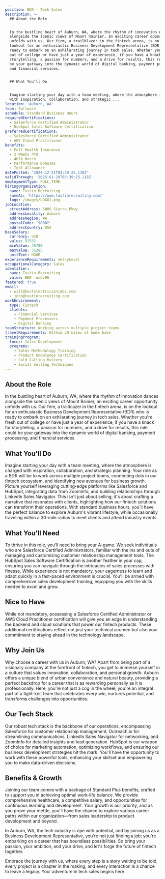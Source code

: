 ```yaml
---
position: BDR - Tech Sales
description: >-
  ## About the Role


  In the bustling heart of Auburn, WA, where the rhythm of innovation dances
  alongside the scenic views of Mount Rainier, an exciting career opportunity
  unfolds with us. Our firm, a trailblazer in the fintech arena, is on the
  lookout for an enthusiastic Business Development Representative (BDR) who is
  ready to embark on an exhilarating journey in tech sales. Whether you're fresh
  out of college or have just a year of experience, if you have a knack for
  storytelling, a passion for numbers, and a drive for results, this role could
  be your gateway into the dynamic world of digital banking, payment processing,
  and financial services.


  ## What You'll Do


  Imagine starting your day with a team meeting, where the atmosphere is charged
  with inspiration, collaboration, and strategic ...
location: 'Auburn, WA'
team: Software
schedule: Standard Business Hours
requiredCertifications:
  - Salesforce Certified Administrator
  - HubSpot Sales Software Certification
preferredCertifications:
  - Salesforce Certified Administrator
  - AWS Cloud Practitioner
benefits:
  - Full Health Insurance
  - 3 Weeks PTO
  - 401k Match
  - Performance Bonuses
  - Tool Allowance
datePosted: '2024-12-21T03:39:25.118Z'
validThrough: '2025-01-28T03:39:25.118Z'
employmentType: FULL_TIME
hiringOrganization:
  name: Tustin Recruiting
  sameAs: 'https://www.tustinrecruiting.com/'
  logo: /images/LOGO1.png
jobLocation:
  streetAddress: 3006 Sierra Pkwy.
  addressLocality: Auburn
  addressRegion: WA
  postalCode: '98002'
  addressCountry: USA
baseSalary:
  currency: USD
  value: 52532
  minValue: 48780
  maxValue: 56285
  unitText: HOUR
experienceRequirements: entryLevel
occupationalCategory: Sales
identifier:
  name: Tustin Recruiting
  value: BDR -ucdv90
featured: true
email:
  - will@bestelectricianjobs.com
  - john@tustinrecruiting.com
workEnvironment:
  type: Fintech
  clients:
    - Financial Services
    - Payment Processors
    - Digital Banking
teamStructure: Working across multiple project teams
travelRequirements: Within 30 miles of home base
trainingProgram:
  focus: Sales Development
  programs:
    - Sales Methodology Training
    - Product Knowledge Certification
    - Cold Calling Mastery
    - Social Selling Techniques
---
```




## About the Role

In the bustling heart of Auburn, WA, where the rhythm of innovation dances alongside the scenic views of Mount Rainier, an exciting career opportunity unfolds with us. Our firm, a trailblazer in the fintech arena, is on the lookout for an enthusiastic Business Development Representative (BDR) who is ready to embark on an exhilarating journey in tech sales. Whether you're fresh out of college or have just a year of experience, if you have a knack for storytelling, a passion for numbers, and a drive for results, this role could be your gateway into the dynamic world of digital banking, payment processing, and financial services.

## What You'll Do

Imagine starting your day with a team meeting, where the atmosphere is charged with inspiration, collaboration, and strategic planning. Your role as a BDR will be to work across multiple project teams, connecting dots in our fintech ecosystem, and identifying new avenues for business growth. Picture yourself leveraging cutting-edge platforms like Salesforce and HubSpot, integrating data from ZoomInfo, and building relationships through LinkedIn Sales Navigator. This isn't just about selling; it's about crafting a narrative that resonates with clients, highlighting how our fintech solutions can transform their operations. With standard business hours, you'll have the perfect balance to explore Auburn's vibrant lifestyle, while occasionally traveling within a 30-mile radius to meet clients and attend industry events.

## What You'll Need

To thrive in this role, you'll need to bring your A-game. We seek individuals who are Salesforce Certified Administrators, familiar with the ins and outs of managing and customizing customer relationship management tools. The HubSpot Sales Software Certification is another feather in your cap, ensuring you can navigate through the intricacies of sales processes with finesse. While experience is not mandatory, your eagerness to learn and adapt quickly in a fast-paced environment is crucial. You'll be armed with comprehensive sales development training, equipping you with the skills needed to excel and grow.

## Nice to Have

While not mandatory, possessing a Salesforce Certified Administrator or AWS Cloud Practitioner certification will give you an edge in understanding the backend and cloud solutions that power our fintech products. These additional certifications reflect not just your technical acumen but also your commitment to staying ahead in the technology landscape.

## Why Join Us

Why choose a career with us in Auburn, WA? Apart from being part of a visionary company at the forefront of fintech, you get to immerse yourself in a culture that values innovation, collaboration, and personal growth. Auburn offers a unique blend of urban convenience and natural beauty, providing a perfect backdrop for a career that is as rewarding personally as it is professionally. Here, you're not just a cog in the wheel; you're an integral part of a tight-knit team that celebrates every win, nurtures potential, and transforms challenges into opportunities.

## Our Tech Stack

Our robust tech stack is the backbone of our operations, encompassing Salesforce for customer relationship management, Outreach.io for streamlining communications, LinkedIn Sales Navigator for networking, and ZoomInfo for detailed insights and lead generation. HubSpot is our weapon of choice for marketing automation, optimizing workflows, and ensuring our business development strategies hit the mark. You'll have the opportunity to work with these powerful tools, enhancing your skillset and empowering you to make data-driven decisions.

## Benefits & Growth

Joining our team comes with a package of Standard Plus benefits, crafted to support you in achieving optimal work-life balance. We provide comprehensive healthcare, a competitive salary, and opportunities for continuous learning and development. Your growth is our priority, and as you prove your mettle, you'll have the chance to explore various career paths within our organization—from sales leadership to product development and beyond.

In Auburn, WA, the tech industry is ripe with potential, and by joining us as a Business Development Representative, you're not just finding a job; you're embarking on a career that has boundless possibilities. So bring your passion, your ambition, and your drive, and let's forge the future of fintech together.

Embrace the journey with us, where every step is a story waiting to be told, every project is a chapter in the making, and every interaction is a chance to leave a legacy. Your adventure in tech sales begins here.
